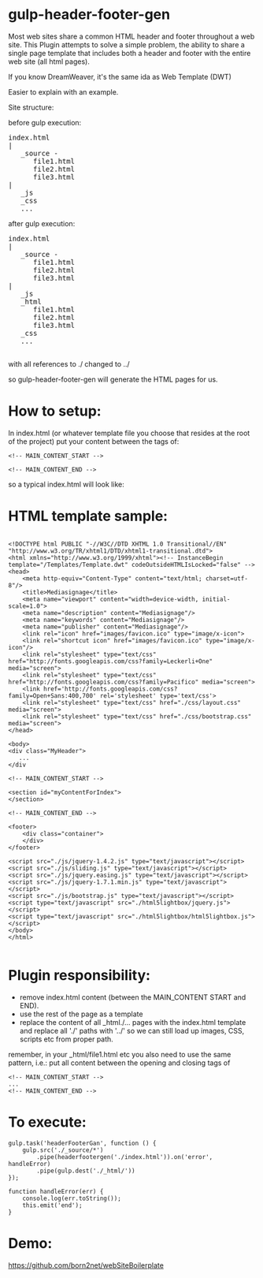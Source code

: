 gulp-header-footer-gen
==========================

Most web sites share a common HTML header and footer throughout a web site.
This Plugin attempts to solve a simple problem, the ability to share a single page template that includes both a header and footer with the entire web site (all html pages).

If you know DreamWeaver, it's the same ida as Web Template (DWT)

Easier to explain with an example.

Site structure:

before gulp execution:

<pre>
index.html
|
   _source -
      file1.html
      file2.html
      file3.html
|
   _js
   _css
   ...
</pre>


after gulp execution:

<pre>
index.html
|
   _source -
      file1.html
      file2.html
      file3.html
|
   _js
   _html
      file1.html
      file2.html
      file3.html
   _css
   ...

</pre>

with all references to ./ changed to ../

so gulp-header-footer-gen will generate the HTML pages for us.


How to setup:
==============

In index.html (or whatever template file you choose that resides at the root of the project) put your content between the tags of:

```
<!-- MAIN_CONTENT_START -->

<!-- MAIN_CONTENT_END -->
```

so a typical index.html will look like:


HTML template sample:
==============

```

<!DOCTYPE html PUBLIC "-//W3C//DTD XHTML 1.0 Transitional//EN" "http://www.w3.org/TR/xhtml1/DTD/xhtml1-transitional.dtd">
<html xmlns="http://www.w3.org/1999/xhtml"><!-- InstanceBegin template="/Templates/Template.dwt" codeOutsideHTMLIsLocked="false" -->
<head>
    <meta http-equiv="Content-Type" content="text/html; charset=utf-8"/>
    <title>Mediasignage</title>
    <meta name="viewport" content="width=device-width, initial-scale=1.0">
    <meta name="description" content="Mediasignage"/>
    <meta name="keywords" content="Mediasignage"/>
    <meta name="publisher" content="Mediasignage"/>
    <link rel="icon" href="images/favicon.ico" type="image/x-icon">
    <link rel="shortcut icon" href="images/favicon.ico" type="image/x-icon"/>
    <link rel="stylesheet" type="text/css" href="http://fonts.googleapis.com/css?family=Leckerli+One" media="screen">
    <link rel="stylesheet" type="text/css" href="http://fonts.googleapis.com/css?family=Pacifico" media="screen">
    <link href='http://fonts.googleapis.com/css?family=Open+Sans:400,700' rel='stylesheet' type='text/css'>
    <link rel="stylesheet" type="text/css" href="./css/layout.css" media="screen">
    <link rel="stylesheet" type="text/css" href="./css/bootstrap.css" media="screen">
</head>

<body>
<div class="MyHeader">
   ...
</div

<!-- MAIN_CONTENT_START -->

<section id="myContentForIndex">
</section>

<!-- MAIN_CONTENT_END -->

<footer>
    <div class="container">
    </div>
</footer>

<script src="./js/jquery-1.4.2.js" type="text/javascript"></script>
<script src="./js/sliding.js" type="text/javascript"></script>
<script src="./js/jquery.easing.js" type="text/javascript"></script>
<script src="./js/jquery-1.7.1.min.js" type="text/javascript"></script>
<script src="./js/bootstrap.js" type="text/javascript"></script>
<script type="text/javascript" src="./html5lightbox/jquery.js"></script>
<script type="text/javascript" src="./html5lightbox/html5lightbox.js"></script>
</body>
</html>


```

Plugin responsibility:
==============

- remove index.html content (between the MAIN_CONTENT START and END).
- use the rest of the page as a template
- replace the content of all _html./... pages with the index.html template and replace all './' paths with '../' so we can still load up images, CSS, scripts etc from proper path.

remember, in your _html/file1.html etc you also need to use the same pattern, i.e.: put all content between the opening and closing tags of

```
<!-- MAIN_CONTENT_START -->
...
<!-- MAIN_CONTENT_END -->
```

To execute:
==============

```
gulp.task('headerFooterGan', function () {
    gulp.src('./_source/*')
        .pipe(headerfootergen('./index.html')).on('error', handleError)
        .pipe(gulp.dest('./_html/'))
});

function handleError(err) {
    console.log(err.toString());
    this.emit('end');
}
```

Demo:
==============
https://github.com/born2net/webSiteBoilerplate
